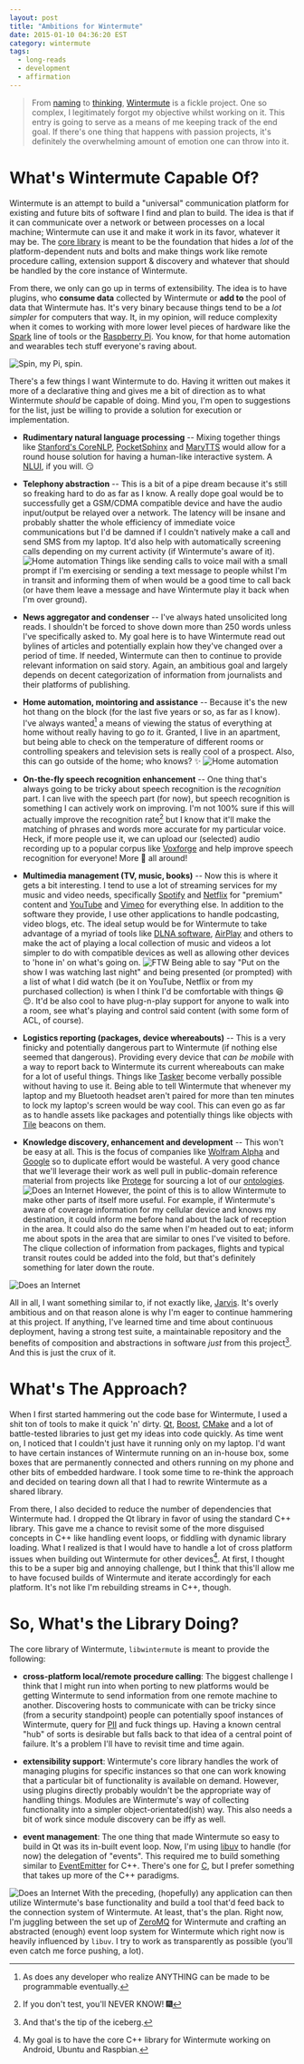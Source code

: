 ```yaml
---
layout: post
title: "Ambitions for Wintermute"
date: 2015-01-10 04:36:20 EST
category: wintermute
tags:
  - long-reads
  - development
  - affirmation
---
```


> From [naming](/weblog/wintermutes-the-name/) to
> [thinking](/weblog/the-idea-behind-wintermute/),
> [Wintermute][] is a fickle project. One so complex, I legitimately forgot my
> objective whilst working on it. This entry is going to serve as a means of me
> keeping track of the end goal. If there's one thing that happens with
> passion projects, it's definitely the overwhelming amount of emotion one can
> throw into it.

# What's Wintermute Capable Of?

Wintermute is an attempt to build a "universal" communication platform for
existing and future bits of software I find and plan to build. The idea is
that if it can communicate over a network or between processes on a local
machine; Wintermute can use it and make it work in its favor, whatever it may
be. The [core library][wintermute] is meant to be the foundation that hides a
_lot_ of the platform-dependent nuts and bolts and make things work like
remote procedure calling, extension support & discovery and whatever that
should be handled by the core instance of Wintermute.

From there, we only can go up in terms of extensibility. The idea is to have
plugins, who **consume data** collected by Wintermute or **add to** the pool
of data that Wintermute has. It's very binary because things tend to be a _lot
simpler_ for computers that way. It, in my opinion, will reduce complexity
when it comes to working with more lower level pieces of hardware like the
[Spark][sparkio] line of tools or the [Raspberry Pi][rpi]. You know, for that
home automation and wearables tech stuff everyone's raving about.

![Spin, my Pi, spin.](/images/rpi-rotate.gif)

There's a few things I want Wintermute to do. Having it written out makes it
more of a declarative thing and gives me a bit of direction as to what
Wintermute _should_ be capable of doing. Mind you, I'm open to
suggestions for the list, just be willing to provide a solution
for execution or implementation.

  * **Rudimentary natural language processing** -- Mixing together things like
  [Stanford's CoreNLP][corenlp], [PocketSphinx][cmusphinx] and
  [MaryTTS][marytts] would allow for a round house solution for having
  a human-like interactive system. A [NLUI][], if you will.
  :smirk:

  * **Telephony abstraction** -- This is a bit of a pipe dream because it's
  still so freaking hard to do as far as I know. A really dope goal would be
  to successfully get a GSM/CDMA compatible device and have the audio
  input/output be relayed over a network. The latency will be insane and
  probably shatter the whole efficiency of immediate voice communications but
  I'd be damned if I couldn't natively make a call and send SMS from my
  laptop. It'd also help with automatically screening calls depending on my
  current activity (if Wintermute's aware of it).
  ![Home automation](/images/im3-rdj-robe.gif)
  Things like sending calls to voice mail with a small prompt if I'm exercising
  or sending a text message to people whilst I'm in transit and informing them
  of when would be a good time to call back (or have them leave a message
  and have Wintermute play it back when I'm over ground).

  * **News aggregator and condenser** -- I've always hated unsolicited long
  reads. I shouldn't be forced to shove down more than 250 words unless I've
  specifically asked to. My goal here is to have Wintermute read out bylines
  of articles and potentially explain how they've changed over a period of
  time. If needed, Wintermute can then to continue to provide relevant
  information on said story. Again, an ambitious goal and largely depends on
  decent categorization of information from journalists and their platforms of
  publishing.

  * **Home automation, mointoring and assistance** -- Because it's the new hot
  thang on the block (for the last five years or so, as far as I know). I've
  always wanted[^3] a means of viewing the status of everything at home
  without really having to go _to_ it. Granted, I live in an apartment, but
  being able to check on the temperature of different rooms or controlling
  speakers and television sets is really cool of a prospect. Also, this can go
  outside of the home; who knows? :sparkles:
  ![Home automation](/images/lame-home-automation.gif)

  * **On-the-fly speech recognition enhancement** -- One thing that's always
  going to be tricky about speech recognition is the _recognition_ part. I can
  live with the speech part (for now), but speech recognition is something I
  can actively work on improving. I'm not 100% sure if this will actually
  improve the recognition rate[^4] but I know that it'll make the matching of
  phrases and words more accurate for my particular voice. Heck, if more
  people use it, we can upload our (selected) audio recording up to a popular
  corpus like [Voxforge][] and help improve speech recognition for everyone!
  More :beers: all around!

  * **Multimedia management (TV, music, books)** -- Now this is where it gets
  a bit interesting. I tend to use a lot of streaming services for my music
  and video needs, specifically [Spotify][] and [Netflix][] for "premium"
  content and [YouTube][] and [Vimeo][] for everything else. In addition to
  the software they provide, I use other applications to handle podcasting,
  video blogs, etc. The ideal setup would be for Wintermute to take advantage
  of a myriad of tools like [DLNA software][], [AirPlay][] and others to make
  the act of playing a local collection of music and videos a lot simpler
  to do with compatible devices as well as allowing other devices to 'hone in'
  on what's going on.
  ![FTW](/images/rdj-deal-with-it.gif)
  Being able to say "Put on the show I was watching last
  night" and being presented (or prompted) with a list of what I did watch
  (be it on YouTube, Netflix or from my purchased collection) is when I
  think I'd be comfortable with things :laughing: :relieved:. It'd be also
  cool to have plug-n-play support for anyone to walk into a room, see what's
  playing and control said content (with some form of ACL, of course).

  * **Logistics reporting (packages, device whereabouts)** -- This is a very
  finicky and potentially dangerous part to Wintermute (if nothing else seemed
  that dangerous). Providing every device that _can be mobile_ with a way to
  report back to Wintermute its current whereabouts can make for a lot of
  useful things. Things like [Tasker][] become verbally possible without having
  to use it. Being able to tell Wintermute that whenever my laptop and my
  Bluetooth headset aren't paired for more than ten minutes to lock my
  laptop's screen would be way cool. This can even go as far as to handle
  assets like packages and potentially things like objects with [Tile][]
  beacons on them.

  * **Knowledge discovery, enhancement and development** -- This won't be easy
  at all. This is the focus of companies like [Wolfram Alpha][] and [Google][]
  so to duplicate effort would be wasteful. A very good chance that we'll
  leverage their work as well pull in public-domain reference material from
  projects like [Protege][owl] for sourcing a lot of our [ontologies][].
  ![Does an Internet](/images/brb-downloading-the-internet.gif)
  However, the point of this is to allow Wintermute to make other parts of
  itself more useful. For example, if Wintermute's aware of coverage
  information for my cellular device and knows my destination, it could inform
  me before hand about the lack of reception in the area. It could also do the
  same when I'm headed out to eat; inform me about spots in the area that are
  similar to ones I've visited to before. The clique collection of information
  from packages, flights and typical transit routes could be added into the
  fold, but that's definitely something for later down the route.

![Does an Internet](/images/rdj-im3-haul-suit.gif)

All in all, I want something similar to, if not exactly like, [Jarvis][]. It's
overly ambitious and on that reason alone is why I'm eager to continue
hammering at this project. If anything, I've learned time and time about
continuous deployment, having a strong test suite, a maintainable repository
and the benefits of composition and abstractions in software _just_ from this
project[^1]. And this is just the crux of it.

# What's The Approach?

When I first started hammering out the code base for Wintermute, I used a shit
ton of tools to make it quick 'n' dirty. [Qt][], [Boost][], [CMake][] and a lot of
battle-tested libraries to just get my ideas into code quickly. As time went
on, I noticed that I couldn't just have it running only on my laptop. I'd want
to have certain instances of Wintermute running on an in-house box, some
boxes that are permanently connected and others running on my phone and other
bits of embedded hardware. I took some time to re-think the approach and
decided on tearing down all that I had to rewrite Wintermute as a shared
library.

From there, I also decided to reduce the number of dependencies that
Wintermute had. I dropped the Qt library in favor of using the standard
C++ library. This gave me a chance to revisit some of the more disguised
concepts in C++ like handling event loops, or fiddling with dynamic library
loading. What I realized is that I would have to handle a lot of cross
platform issues when building out Wintermute for other devices[^2]. At first,
I thought this to be a super big and annoying challenge, but I think that
this'll allow me to have focused builds of Wintermute and iterate accordingly
for each platform. It's not like I'm rebuilding streams in C++, though.

# So, What's the Library Doing?

The core library of Wintermute, `libwintermute` is meant to provide the
following:

  * **cross-platform local/remote procedure calling**: The biggest challenge
  I think that I might run into when porting to new platforms would be getting
  Wintermute to send information from one remote machine to another. Discovering
  hosts to communicate with can be tricky since (from a security standpoint)
  people can potentially spoof instances of Wintermute, query for [PII][]
  and fuck things up. Having a known central "hub" of sorts is desirable
  but falls back to that idea of a central point of failure. It's a problem
  I'll have to revisit time and time again.

  * **extensibility support**: Wintermute's core library handles the work of
  managing plugins for specific instances so that one can work knowing that a
  particular bit of functionality is available on demand. However, using
  plugins directly probably wouldn't be the appropriate way of handling
  things. Modules are Wintermute's way of collecting functionality into a
  simpler object-orientated(ish) way. This also needs a bit of work since
  module discovery can be iffy as well.

  * **event management**: The one thing that made Wintermute so easy to build
  in Qt was its in-built event loop. Now, I'm using [libuv][] to handle (for
  now) the delegation of "events". This required me to build something similar
  to [EventEmitter][] for C++. There's one for [C][uvemitter], but I prefer
  something that takes up more of the C++ paradigms.

![Does an Internet](/images/im1-jericho.gif)
With the preceding, (hopefully) any application can then utilize
Wintermute's base functionality and build a tool that'd feed back to
the connection system of Wintermute. At least, that's the plan. Right now,
I'm juggling between the set up of [ZeroMQ][] for Wintermute and crafting
an abstracted (enough) event loop system for Wintermute which right now
is heavily influenced by `libuv`. I try to work as transparently as possible
(you'll even catch me force pushing, a lot).

[wintermute]: https://github.com/jalcine/wintermute
[akonadi]: http://kde.org
[pocketsphinx]: http://sourceforge.net
[mitie]: https://github.com/mit-nlp/MITIE
[scnlp]: http://nlp.stanford.edu/software/index.shtml
[pii]: http://www.wikiwand.com/en/Personally_identifiable_information
[libuv]: https://github.com/libuv/libuv
[EventEmitter]: http://nodejs.org/api/events.html
[uvemitter]: https://github.com/jwerle/uv-emitter
[sparkio]: https://www.spark.io/
[rpi]: http://www.raspberrypi.org/products/model-b-plus/
[corenlp]: https://github.com/stanfordnlp/CoreNLP
[cmusphinx]: http://cmusphinx.sourceforge.net
[marytts]: http://mary.dfki.de/
[nlui]: http://www.wikiwand.com/en/Natural_language_user_interface
[youtube]: https://www.youtube.com/user/TheJackyalcine
[vimeo]: https://vimeo.com/jackyalcine
[spotify]: https://play.spotify.com/user/122054255
[netflix]: https://netflix.com
[voxforge]: http://www.voxforge.org/
[airplay]: https://github.com/juhovh/shairplay
[dlna software]: http://sourceforge.net/projects/minidlna/
[tasker]: https://play.google.com/store/apps/details?id=net.dinglisch.android.taskerm
[tile]: https://www.thetileapp.com/
[wolfram alpha]: http://www.wolframalpha.com/
[owl]: http://protegewiki.stanford.edu/wiki/Protege_Ontology_Library
[google]: http://www.google.com/insidesearch/features/search/knowledge.html
[ontologies]: https://duckduckgo.com/Ontology_%28information_science%29?ia=about
[jarvis]: https://duckduckgo.com/Edwin_Jarvis?ia=about
[qt]: http://www.qt.io/
[boost]: http://www.boost.org
[cmake]: http://www.cmake.org
[zeromq]: http://zeromq.org
[^1]: And that's the tip of the iceberg.
[^2]: My goal is to have the core C++ library for Wintermute working on Android, Ubuntu and Raspbian.
[^3]: As does any developer who realize ANYTHING can be made to be programmable eventually.
[^4]: If you don't test, you'll NEVER KNOW! :fireworks:
